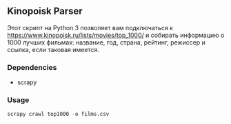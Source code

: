 ## Kinopoisk Parser

Этот скрипт на Python 3 позволяет вам подключаться к https://www.kinopoisk.ru/lists/movies/top_1000/ 
и собирать информацию о 1000 лучших фильмах: название, год, страна, рейтинг, режиссер и ссылка, если 
таковая имеется.

### Dependencies
* scrapy

### Usage

```py
scrapy crawl top1000 -o films.csv
```
